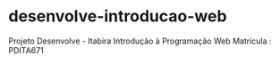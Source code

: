 # desenvolve-introducao-web
Projeto Desenvolve - Itabira
Introdução à Programação Web
Matrícula : PDITA671
